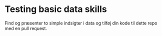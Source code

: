 # Testing basic data skills

Find og præsenter to simple indsigter i data og tilføj din kode til dette repo med en pull request.
